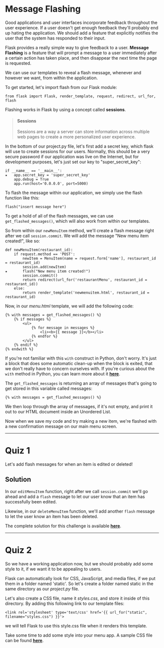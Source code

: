 # Message Flashing

Good applications and user interfaces incorporate feedback throughout the user experience. If a user doesn't get enough feedback they'll probably end up hating the application. We should add a feature that explicitly notifies the user that the system has responded to their input.

Flask provides a really simple way to give feedback to a user. **Message Flashing** is a feature that will prompt a message to a user immediately after a certain action has taken place, and then disappear the next time the page is requested.

We can use our templates to reveal a flash message, whenever and however we want, from within the application.

To get started, let's import flash from our Flask module:
```
from flask import Flask, render_template, request, redirect, url_for, flash
```
Flashing works in Flask by using a concept called **sessions**.

> #### Sessions
> Sessions are a way a server can store information across multiple web pages to create a more personalized user experience.

In the bottom of our project.py file, let's first add a secret key, which flask will use to create sessions for our users. Normally, this should be a very secure password if our application was live on the Internet, but for development purposes, let's just set our key to "super_secret_key":
```
if __name__ == '__main__':
★   app.secret_key = 'super_secret_key'
    app.debug = True
    app.run(host='0.0.0.0', port=5000)
```
To flash the message within our application, we simply use the flash function like this:
```
flash("insert message here")
```
To get a hold of all of the flash messages, we can use `get_flashed_messages()`, which will also work from within our templates.

So from within our `newMenuItem` method, we'll create a flash message right after we call `session.commit`. We will add the message "New menu item created!", like so:
```
def newMenuItem(restaurant_id):
    if request.method == 'POST':
        newItem = MenuItem(name = request.form['name'], restaurant_id = restaurant_id)
        session.add(newItem)
★       flash("New menu item created!")
        session.commit()
        return redirect(url_for('restaurantMenu', restaurant_id = restaurant_id))
    else:
        return render_template('newmenuitem.html', restaurant_id = restaurant_id)

```
Now, in our *menu.html* template, we will add the following code:
```
{% with messages = get_flashed_messages() %}
    {% if messages %}
        <ul>
            {% for message in messages %}
                <li><b>{{ message }}</b></li>
            {% endfor %}
        </ul>
    {% endif %}
{% endwith %}
```
If you're not familiar with this `with` construct in Python, don't worry. It's just a block that does some automatic clean-up when the block is exited, that we don't really have to concern ourselves with. If you're curious about the `with` method in Python, you can learn more about it **[here](http://effbot.org/zone/python-with-statement.htm)**.

The `get_flashed_messages` is returning an array of messages that's going to get stored in this variable called messages:
```
{% with messages = get_flashed_messages() %}
```
We then loop through the array of messages, if it's not empty, and print it out to our HTML document inside an Unordered List.

Now when we save my code and try making a new item, we're flashed with a new confirmation message on our main menu screen.

----

# Quiz 1
Let's add flash messages for when an item is edited or deleted!

## Solution
In our `editMenuItem` function, right after we call `session.commit` we'll go ahead and add a `flash` message to let our user know that an item has successfully been edited.

Likewise, in our `deleteMenuItem` function, we'll add another `flash` message to let the user know an item has been deleted.

The complete solution for this challenge is available **[here](https://github.com/udacity/Full-Stack-Foundations/blob/master/Lesson-3/17_Flash-Messaging-Solution/project.py)**.

----

# Quiz 2
So we have a working application now, but we should probably add some style to it, if we want it to be appealing to users.

Flask can automatically look for CSS, JavaScript, and media files, if we put them in a folder named 'static'. So let's create a folder named static in the same directory as our *project.py* file.

Let's also create a CSS file, name it *styles.css*, and store it inside of this directory. By adding this following link to our template files:
```
<link rel='stylesheet' type='text/css' href='{{ url_for("static", filename="styles.css") }}'>
```
we will tell Flask to use this style.css file when it renders this template.

Take some time to add some style into your menu app. A sample CSS file can be found **[here](https://github.com/udacity/Full-Stack-Foundations/tree/master/Lesson-3/18_Styling)**.
